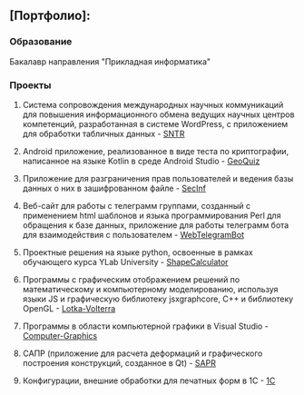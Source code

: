 ## [Портфолио]:

[Ref]: https://smylebifa.github.io/

### Образование

Бакалавр направления "Прикладная информатика"


### Проекты

1. Система сопровождения международных научных коммуникаций для повышения информационного обмена ведущих научных центров компетенций, разработанная в системе WordPress, с приложением для обработки табличных данных - [SNTR](https://github.com/smylebifa/SNTR)

2. Android приложение, реализованное в виде теста по криптографии, написанное на языке Kotlin в среде Android Studio - [GeoQuiz](https://github.com/smylebifa/GeoQuiz)

3. Приложение для разграничения прав пользователей и ведения базы данных о них в зашифрованном файле - [SecInf](https://github.com/smylebifa/SecInf2)

4. Веб-сайт для работы с телеграмм группами, созданный с применением html шаблонов и языка программирования Perl для обращения к базе данных, приложение для работы телеграмм бота для взаимодействия с пользователем - 
[WebTelegramBot](https://github.com/smylebifa/WebTelegramBot)

5. Проектные решения на языке python, освоенные в рамках обучающего курса YLab University -
[ShapeCalculator](https://github.com/smylebifa/ShapeCalculator)

6. Программы с графическим отображением решений по математическому и компьютерному моделированию, используя языки JS и графическую библиотеку jsxgraphcore, C++ и библиотеку OpenGL - [Lotka-Volterra](https://github.com/smylebifa/Lotka-Volterra)

7. Программы в области компьютерной графики в Visual Studio - [Computer-Graphics](https://github.com/smylebifa/Computer-Graphics)

8. САПР (приложение для расчета деформаций и графического построения конструкций, созданное в Qt) - [SAPR](https://github.com/smylebifa/SAPR)

9. Конфигурации, внешние обработки для печатных форм в 1С - [1C](https://github.com/smylebifa/1C)